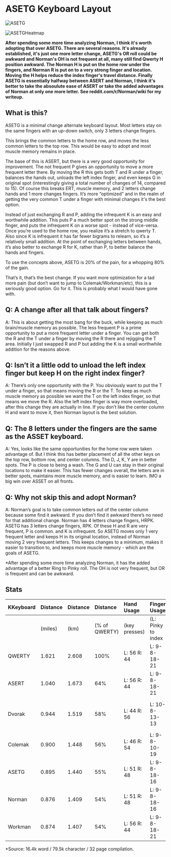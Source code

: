 # ASETG Keyboard Layout

![ASETG](https://github.com/RandomAlly/ASETG/blob/main/ASETG.png)

![ASETGHeatmap](https://github.com/RandomAlly/ASETG/blob/main/ASETG%20Heatmap.png)


**After spending some more time analyzing Norman, I think it's worth adopting that over ASETG. There are several reasons. It's already established, it's just one more letter change, ASETG's OR roll could be awkward and Norman's OH is not frequent at all, many still find Qwerty H position awkward. The Norman H is put on the home row under the fingers, and Norman R is put on to a very strong finger and location. Moving the H helps reduce the index finger's travel distance. Finally ASETG is essentially halfway between ASERT and Norman, I think it's better to take the absoulute ease of ASERT or take the added advantages of Norman at only one more letter. See reddit.com/r/Norman/wiki for my writeup.**

## What is this?

ASETG is a minimal change alternate keyboard layout. Most letters stay on the same fingers with an up-down switch, only 3 letters change fingers. 

This brings the common letters to the home row, and moves the less common letters to the top row. This would be easy to adopt and most muscle memory remains in place. 

The base of this is ASERT, but there is a very good opportunity for improvement. The not frequent P gives an opportunity to move a more frequent letter there. By moving the R this gets both T and R under a finger, balances the hands out, unloads the left index finger, and even keeps G in original spot (interestingly giving a total number of changes of 14, compared to 15). Of course this breaks ERT, muscle memory, and 2 letters change hands and 1 more changes fingers. It’s more “optimized” and in the realm of getting the very common T under a finger with minimal changes it's the best option.
 
Instead of just exchanging R and P, adding the infrequent K is an easy and worthwhile addition. This puts P a much better spot on the strong middle finger, and puts the infrequent K on a worse spot - instead of vice-versa. Once you’re used to the home row, you realize it’s a stretch to qwerty T. Also since K is infrequent it has far fewer bigrams to relearn, so it’s a relatively small addition. At the point of exchanging letters between hands, it’s also better to exchange R for K, rather than P, to better balance the hands and fingers.

To use the concepts above, ASETG is 20% of the pain, for a whopping 80% of the gain. 

That’s it, that’s the best change. If you want more optimization for a tad more pain (but don’t want to jump to Colemak/Workman/etc), this is a seriously good option. Go for it. This is probably what I would have gone with.

## Q: A change after all that talk about fingers?

A: This is about getting the most bang for the buck, while keeping as much brain/muscle memory as possible. The less frequent P is a prime opportunity to put a more frequent letter under a finger. You can get both the R and the T under a finger by moving the R there and rejigging the T area. Initially I just swapped R and P but adding the K is a small worthwhile addition for the reasons above.

## Q: Isn’t it a little odd to unload the left index finger but keep H on the right index finger?

A: There’s only one opportunity with the P. You obviously want to put the T under a finger, so that means moving the R or the T. To keep as much muscle memory as possible we want the T on the left index finger, so that means we move the R. Also the left index finger is way more overloaded, after this change they are actually in line. If you don’t like the center column H and want to move it, then Norman layout is the best solution.

## Q: The 8 letters under the fingers are the same as the ASSET keyboard.

A: Yes, looks like the same opportunities for the home row were taken advantage of. But I think this has better placement of all the other keys on the top row, bottom row, and center columns. The D, J, K, Y are in better spots. The P is close to being a wash. The G and U can stay in their original locations to make it easier. This has fewer changes overall, the letters are in better spots, maintains more muscle memory, and is easier to learn. IMO a big win over ASSET on all fronts.

## Q: Why not skip this and adopt Norman?

A: Norman’s goal is to take common letters out of the center column because some find it awkward. If you don’t find it awkward there’s no need for that additional change. Norman has 4 letters change fingers, HRPK. ASETG has 3 letters change fingers, RPK. Of these H and R are very frequent, P is common. and K is infrequent. So ASETG moves only 1 very frequent letter and keeps H in its original location, instead of Norman moving 2 very frequent letters. This keeps changes to a minimum, makes it easier to transition to, and keeps more muscle memory - which are the goals of ASETG.

*After spending some more time analyzing Norman, it has the added advantage of a better Ring to Pinky roll. The OH is not very frequent, but OR is frequent and can be awkward. 

## Stats

KKeyboard|Distance|Distance|Distance|Hand Usage|Finger Usage|Finger Usage
:--|:--|:--|:--|:--|:--|:--
||(miles)|(km)|(% of QWERTY)|(key presses)|(L: Pinky to index|R: index to pinky)
QWERTY|1.621|2.608|100%|L: 56 R: 44|L: 9-8-18-21|R: 19-8-12-5
ASERT|1.040|1.673|64%|L: 56 R: 44|L: 9-8-18-21|R: 19-8-12-5
Dvorak|0.944|1.519|58%|L: 44 R: 56|L: 10-8-13-13|R: 18-14-12-12
Colemak|0.900|1.448|56%|L: 46 R: 54|L: 9-8-10-19|R: 19-16-9-10
ASETG|0.895|1.440|55%|L: 51 R: 48|L: 9-8-18-16|R: 19-9-12-8
Norman|0.876|1.409|54%|L: 51 R: 48|L: 9-8-18-16|R: 14-13-12-9
Workman|0.874|1.407|54%|L: 56 R: 44|L: 9-8-18-21|R: 19-8-12-5

*Source: 16.4k word / 79.5k character / 32 page compilation.
